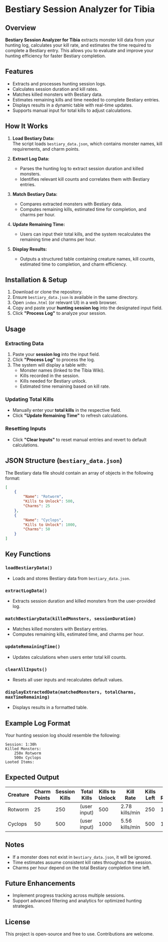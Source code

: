 # Bestiary Session Analyzer for Tibia

## Overview

**Bestiary Session Analyzer for Tibia** extracts monster kill data from your hunting log, calculates your kill rate, and estimates the time required to complete a Bestiary entry. This allows you to evaluate and improve your hunting efficiency for faster Bestiary completion.

## Features

- Extracts and processes hunting session logs.
- Calculates session duration and kill rates.
- Matches killed monsters with Bestiary data.
- Estimates remaining kills and time needed to complete Bestiary entries.
- Displays results in a dynamic table with real-time updates.
- Supports manual input for total kills to adjust calculations.

## How It Works

1. **Load Bestiary Data:**  
   The script loads `bestiary_data.json`, which contains monster names, kill requirements, and charm points.
   
2. **Extract Log Data:**  
   - Parses the hunting log to extract session duration and killed monsters.  
   - Identifies relevant kill counts and correlates them with Bestiary entries.

3. **Match Bestiary Data:**  
   - Compares extracted monsters with Bestiary data.  
   - Computes remaining kills, estimated time for completion, and charms per hour.

4. **Update Remaining Time:**  
   - Users can input their total kills, and the system recalculates the remaining time and charms per hour.

5. **Display Results:**  
   - Outputs a structured table containing creature names, kill counts, estimated time to completion, and charm efficiency.

## Installation & Setup

1. Download or clone the repository.
2. Ensure `bestiary_data.json` is available in the same directory.
3. Open `index.html` (or relevant UI) in a web browser.
4. Copy and paste your **hunting session log** into the designated input field.
5. Click **"Process Log"** to analyze your session.

## Usage

### Extracting Data
1. Paste your **session log** into the input field.
2. Click **"Process Log"** to process the log.
3. The system will display a table with:
   - Monster names (linked to the Tibia Wiki).
   - Kills recorded in the session.
   - Kills needed for Bestiary unlock.
   - Estimated time remaining based on kill rate.

### Updating Total Kills
- Manually enter your **total kills** in the respective field.
- Click **"Update Remaining Time"** to refresh calculations.

### Resetting Inputs
- Click **"Clear Inputs"** to reset manual entries and revert to default calculations.

## JSON Structure (`bestiary_data.json`)
The Bestiary data file should contain an array of objects in the following format:

```json
[
    {
        "Name": "Rotworm",
        "Kills to Unlock": 500,
        "Charms": 25
    },
    {
        "Name": "Cyclops",
        "Kills to Unlock": 1000,
        "Charms": 50
    }
]
```

## Key Functions

### `loadBestiaryData()`
- Loads and stores Bestiary data from `bestiary_data.json`.

### `extractLogData()`
- Extracts session duration and killed monsters from the user-provided log.

### `matchBestiaryData(killedMonsters, sessionDuration)`
- Matches killed monsters with Bestiary entries.
- Computes remaining kills, estimated time, and charms per hour.

### `updateRemainingTime()`
- Updates calculations when users enter total kill counts.

### `clearAllInputs()`
- Resets all user inputs and recalculates default values.

### `displayExtractedData(matchedMonsters, totalCharms, maxTimeRemaining)`
- Displays results in a formatted table.

## Example Log Format
Your hunting session log should resemble the following:

```
Session: 1:30h
Killed Monsters:
    250x Rotworm
    500x Cyclops
Looted Items:
```

## Expected Output
| Creature | Charm Points | Session Kills | Total Kills | Kills to Unlock | Kill Rate | Kills Left | Time Remaining | Charms per Hour |
|----------|-------------|---------------|-------------|----------------|------------|------------|----------------|----------------|
| Rotworm  | 25          | 250           | (user input) | 500            | 2.78 kills/min | 250       | 1.5 hr         | 16.67 charms/hr |
| Cyclops  | 50          | 500           | (user input) | 1000           | 5.56 kills/min | 500       | 1.5 hr         | 33.33 charms/hr |

## Notes
- If a monster does not exist in `bestiary_data.json`, it will be ignored.
- Time estimates assume consistent kill rates throughout the session.
- Charms per hour depend on the total Bestiary completion time left.

## Future Enhancements
- Implement progress tracking across multiple sessions.
- Support advanced filtering and analytics for optimized hunting strategies.

## License
This project is open-source and free to use. Contributions are welcome.
